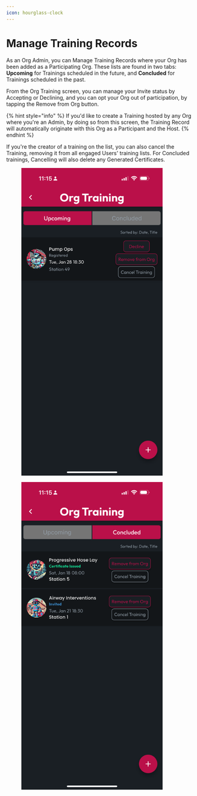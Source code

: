 ```yaml
---
icon: hourglass-clock
---
```


# Manage Training Records

As an Org Admin, you can Manage Training Records where your Org has been added as a Participating Org. These lists are found in two tabs: **Upcoming** for Trainings scheduled in the future, and **Concluded** for Trainings scheduled in the past.

From the Org Training screen, you can manage your Invite status by Accepting or Declining, and you can opt your Org out of participation, by tapping the Remove from Org button.

{% hint style="info" %}
If you'd like to create a Training hosted by any Org where you're an Admin, by doing so from this screen, the Training Record will automatically originate with this Org as a Participant and the Host.
{% endhint %}

If you're the creator of a training on the list, you can also cancel the Training, removing it from all engaged Users' training lists. For Concluded trainings, Cancelling will also delete any Generated Certificates.

<div><figure><img src="../../.gitbook/assets/1.0.0-org-manage-training-upcoming (1).PNG" alt="" width="375"><figcaption></figcaption></figure> <figure><img src="../../.gitbook/assets/1.0.0-org-manage-training-concluded.PNG.PNG" alt="" width="375"><figcaption></figcaption></figure></div>
